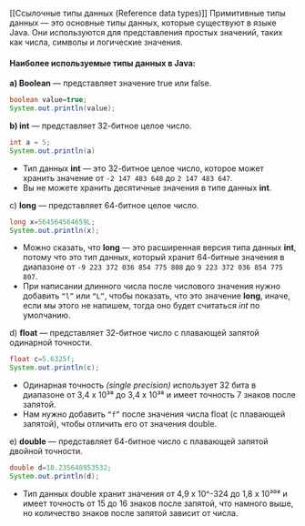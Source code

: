 [[Ссылочные типы данных (Reference data types)]]
Примитивные типы данных — это основные типы данных, которые существуют в языке Java. Они используются для представления простых значений, таких как числа, символы и логические значения.

#### Наиболее используемые типы данных в Java:

**а) Boolean** — представляет значение true или false.

```java
boolean value=true;
System.out.println(value);
```

**b) int** — представляет 32-битное целое число.

```java
int a = 5;
System.out.println(a)
```

- Тип данных **int** — это 32-битное целое число, которое может хранить значение от `-2 147 483 648` до `2 147 483 647`.
- Вы не можете хранить десятичные значения в типе данных **int**.

c) **long** — представляет 64-битное целое число.

```java
long x=564564564659L;
System.out.println(x);
```

- Можно сказать, что **long** — это расширенная версия типа данных **int**, потому что это тип данных, который хранит 64-битные значения в диапазоне от `-9 223 372 036 854 775 808` до `9 223 372 036 854 775 807`.
- При написании длинного числа после числового значения нужно добавить `“l”` или `“L”`, чтобы показать, что это значение **long**, иначе, если мы этого не напишем, тогда оно будет считаться *int* по умолчанию.

d) **float** — представляет 32-битное число с плавающей запятой одинарной точности.

```java
float c=5.6325f;
System.out.println(c);
```

- Одинарная точность *(single precision)* использует 32 бита в диапазоне от 3,4 x 10³⁸ до 3,4 x 10³⁸ и имеет точность 7 знаков после запятой.
- Нам нужно добавить `“f”` после значения числа float (с плавающей запятой), чтобы отличить его от значения double.

e) **double** — представляет 64-битное число с плавающей запятой двойной точности.

```java
double d=18.235648953532;
System.out.println(d);
```

- Тип данных double хранит значения от 4,9 x 10^-324 до 1,8 x 10³⁰⁸ и имеет точность от 15 до 16 знаков после запятой, что намного выше, но количество знаков после запятой зависит от числа.